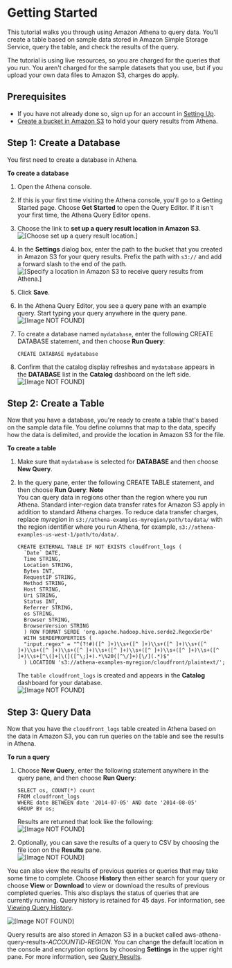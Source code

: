 # Getting Started<a name="getting-started"></a>

This tutorial walks you through using Amazon Athena to query data\. You'll create a table based on sample data stored in Amazon Simple Storage Service, query the table, and check the results of the query\.

The tutorial is using live resources, so you are charged for the queries that you run\. You aren't charged for the sample datasets that you use, but if you upload your own data files to Amazon S3, charges do apply\.

## Prerequisites<a name="prerequisites"></a>
+ If you have not already done so, sign up for an account in [Setting Up](setting-up.md)\.
+ [Create a bucket in Amazon S3](https://docs.aws.amazon.com/AmazonS3/latest/user-guide/create-bucket.html) to hold your query results from Athena\.

## Step 1: Create a Database<a name="step-1-create-a-database"></a>

You first need to create a database in Athena\.

**To create a database**

1. Open the Athena console\.

1. If this is your first time visiting the Athena console, you'll go to a Getting Started page\. Choose **Get Started** to open the Query Editor\. If it isn't your first time, the Athena Query Editor opens\.

1. Choose the link to **set up a query result location in Amazon S3**\.  
![\[Choose set up a query result location.\]](http://docs.aws.amazon.com/athena/latest/ug/images/getting-started-choose-set-up-query-location.png)

1. In the **Settings** dialog box, enter the path to the bucket that you created in Amazon S3 for your query results\. Prefix the path with `s3://` and add a forward slash to the end of the path\.  
![\[Specify a location in Amazon S3 to receive query results from Athena.\]](http://docs.aws.amazon.com/athena/latest/ug/images/getting-started-setting-results-location.png)

1. Click **Save**\.

1. In the Athena Query Editor, you see a query pane with an example query\. Start typing your query anywhere in the query pane\.  
![\[Image NOT FOUND\]](http://docs.aws.amazon.com/athena/latest/ug/images/example_query.png)

1. To create a database named `mydatabase`, enter the following CREATE DATABASE statement, and then choose **Run Query**:

   ```
   CREATE DATABASE mydatabase
   ```

1. Confirm that the catalog display refreshes and `mydatabase` appears in the **DATABASE** list in the **Catalog** dashboard on the left side\.  
![\[Image NOT FOUND\]](http://docs.aws.amazon.com/athena/latest/ug/images/db_list_and_refresh.png)

## Step 2: Create a Table<a name="step-2-create-a-table"></a>

Now that you have a database, you're ready to create a table that's based on the sample data file\. You define columns that map to the data, specify how the data is delimited, and provide the location in Amazon S3 for the file\.

**To create a table**

1. Make sure that `mydatabase` is selected for **DATABASE** and then choose **New Query**\.

1. In the query pane, enter the following CREATE TABLE statement, and then choose **Run Query**:
**Note**  
You can query data in regions other than the region where you run Athena\. Standard inter\-region data transfer rates for Amazon S3 apply in addition to standard Athena charges\. To reduce data transfer charges, replace *myregion* in `s3://athena-examples-myregion/path/to/data/` with the region identifier where you run Athena, for example, `s3://athena-examples-us-west-1/path/to/data/`\.

   ```
   CREATE EXTERNAL TABLE IF NOT EXISTS cloudfront_logs (
     `Date` DATE,
     Time STRING,
     Location STRING,
     Bytes INT,
     RequestIP STRING,
     Method STRING,
     Host STRING,
     Uri STRING,
     Status INT,
     Referrer STRING,
     os STRING,
     Browser STRING,
     BrowserVersion STRING
     ) ROW FORMAT SERDE 'org.apache.hadoop.hive.serde2.RegexSerDe'
     WITH SERDEPROPERTIES (
     "input.regex" = "^(?!#)([^ ]+)\\s+([^ ]+)\\s+([^ ]+)\\s+([^ ]+)\\s+([^ ]+)\\s+([^ ]+)\\s+([^ ]+)\\s+([^ ]+)\\s+([^ ]+)\\s+([^ ]+)\\s+[^\(]+[\(]([^\;]+).*\%20([^\/]+)[\/](.*)$"
     ) LOCATION 's3://athena-examples-myregion/cloudfront/plaintext/';
   ```

   The `table cloudfront_logs` is created and appears in the **Catalog** dashboard for your database\.  
![\[Image NOT FOUND\]](http://docs.aws.amazon.com/athena/latest/ug/images/table_create.png)

## Step 3: Query Data<a name="step-3-query-data"></a>

Now that you have the `cloudfront_logs` table created in Athena based on the data in Amazon S3, you can run queries on the table and see the results in Athena\.

**To run a query**

1. Choose **New Query**, enter the following statement anywhere in the query pane, and then choose **Run Query**:

   ```
   SELECT os, COUNT(*) count
   FROM cloudfront_logs
   WHERE date BETWEEN date '2014-07-05' AND date '2014-08-05'
   GROUP BY os;
   ```

   Results are returned that look like the following:  
![\[Image NOT FOUND\]](http://docs.aws.amazon.com/athena/latest/ug/images/results.png)

1. Optionally, you can save the results of a query to CSV by choosing the file icon on the **Results** pane\.  
![\[Image NOT FOUND\]](http://docs.aws.amazon.com/athena/latest/ug/images/savecsv.png)

You can also view the results of previous queries or queries that may take some time to complete\. Choose **History** then either search for your query or choose **View** or **Download** to view or download the results of previous completed queries\. This also displays the status of queries that are currently running\. Query history is retained for 45 days\. For information, see [Viewing Query History](querying.md#queries-viewing-history)\.

![\[Image NOT FOUND\]](http://docs.aws.amazon.com/athena/latest/ug/images/history.png)

Query results are also stored in Amazon S3 in a bucket called aws\-athena\-query\-results\-*ACCOUNTID*\-*REGION*\. You can change the default location in the console and encryption options by choosing **Settings** in the upper right pane\. For more information, see [Query Results](querying.md)\.